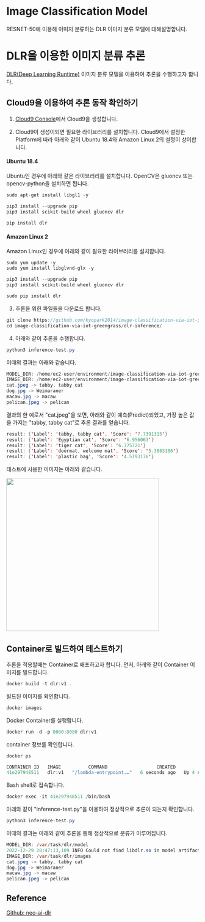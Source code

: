 # Image Classification Model

RESNET-50에 이용해 이미지 분류하는 DLR 이미지 분류 모델에 대해설명합니다.


# DLR을 이용한 이미지 분류 추론

[DLR(Deep Learning Runtime)](https://docs.aws.amazon.com/greengrass/v2/developerguide/dlr-component.html) 이미지 분류 모델을 이용하여 추론을 수행하고자 합니다. 

## Cloud9을 이용하여 추론 동작 확인하기 

1. [Cloud9 Console](https://ap-northeast-2.console.aws.amazon.com/cloud9control/home?region=ap-northeast-2#/create)에서 Cloud9을 생성합니다. 

2. Cloud9이 생성이되면 필요한 라이브러리를 설치합니다. Cloud9에서 설정한 Platform에 따라 아래와 같이 Ubuntu 18.4와 Amazon Linux 2의 설정이 상이합니다.

#### Ubuntu 18.4

Ubuntu인 경우에 아래와 같은 라이브러리를 설치합니다. OpenCV은 gluoncv 또는 opencv-python을 설치하면 됩니다.

```java
sudo apt-get install libgl1 -y

pip3 install --upgrade pip
pip3 install scikit-build wheel gluoncv dlr

pip install dlr 
```

#### Amazon Linux 2

Amazon Linux인 경우에 아래와 같이 필요한 라이브러리를 설치합니다. 

```java
sudo yum update -y
sudo yum install libglvnd-glx -y

pip3 install --upgrade pip
pip3 install scikit-build wheel gluoncv dlr

sudo pip install dlr
```

3) 추론을 위한 파일들을 다운로드 합니다. 

```java
git clone https://github.com/kyopark2014/image-classification-via-iot-greengrass
cd image-classification-via-iot-greengrass/dlr-inference/
```

4) 아래와 같이 추론을 수행합니다.

```java
python3 inference-test.py 
```

이때의 결과는 아래와 같습니다. 

```java
MODEL_DIR: /home/ec2-user/environment/image-classification-via-iot-greengrass/dlr-inference/model
IMAGE_DIR: /home/ec2-user/environment/image-classification-via-iot-greengrass/dlr-inference/images
cat.jpeg -> tabby, tabby cat
dog.jpg -> Weimaraner
macaw.jpg -> macaw
pelican.jpeg -> pelican
```

결과의 한 예로서 "cat.jpeg"을 보면, 아래와 같이 예측(Predict)되었고, 가장 높은 값을 가지는  "tabby, tabby cat"로 추론 결과를 얻습니다.

```java
result: {'Label': 'tabby, tabby cat', 'Score': '7.7391315'}
result: {'Label': 'Egyptian cat', 'Score': '6.956063'}
result: {'Label': 'tiger cat', 'Score': '6.775721'}
result: {'Label': 'doormat, welcome mat', 'Score': '5.3863106'}
result: {'Label': 'plastic bag', 'Score': '4.5193176'}
```

태스트에 사용한 이미지는 아래와 같습니다.

<img src="https://user-images.githubusercontent.com/52392004/209852850-4f3792e8-2423-4689-83ed-3b98881616d7.png" width="400">


## Container로 빌드하여 테스트하기

추론을 적용할때는 Container로 배포하고자 합니다. 먼저, 아래와 같이 Container 이미지를 빌드합니다. 

```java
docker build -t dlr:v1 .
```

빌드된 이미지를 확인합니다. 

```java
docker images
```

Docker Container를 실행합니다. 

```java
docker run -d -p 8080:8080 dlr:v1
```

container 정보를 확인합니다. 

```java
docker ps

CONTAINER ID   IMAGE          COMMAND                  CREATED         STATUS         PORTS                    NAMES
41e297948511   dlr:v1   "/lambda-entrypoint.…"   6 seconds ago   Up 4 seconds   0.0.0.0:8080->8080/tcp   stupefied_carson
```

Bash shell로 접속합니다.

```java
docker exec -it 41e297948511 /bin/bash
```

아래와 같이 "inference-test.py"을 이용하여 정상적으로 추론이 되는지 확인합니다.

```java
python3 inference-test.py 
```

이때의 결과는 아래와 같이 추론을 통해 정상적으로 분류가 이루어집니다. 

```java
MODEL_DIR: /var/task/dlr/model
2022-12-29 20:47:13,109 INFO Could not find libdlr.so in model artifact. Using dlr from /var/lang/dlr/libdlr.so
IMAGE_DIR: /var/task/dlr/images
cat.jpeg -> tabby, tabby cat
dog.jpg -> Weimaraner
macaw.jpg -> macaw
pelican.jpeg -> pelican
```

## Reference 

[Github: neo-ai-dlr](https://github.com/neo-ai/neo-ai-dlr)

